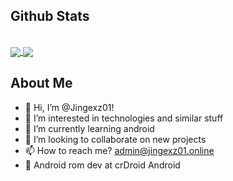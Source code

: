 ## Github Stats
<br>
<a href="https://github.com/anuraghazra/github-readme-stats">
  <img align="center" src="https://github-readme-stats.vercel.app/api?username=Jingexz01&show_icons=true&theme=highcontrast&line_height=27&hide_rank=false&border_radius=10&line_height=28&hide_border=true&count_private=true&show=reviews,discussions_started,discussions_answered,prs_merged,prs_merged_percentage">
</a>

<a href="https://github.com/anuraghazra/github-readme-stats">
  <img align="center" src="https://github-readme-stats.vercel.app/api/top-langs/?username=Jingexz01&theme=highcontrast&border_radius=15&line_height=28&layout=compact&hide_rank=false&hide_border=true">
</a>

## About Me

- 👋 Hi, I’m @Jingexz01!
- 👀 I’m interested in technologies and similar stuff
- 🌱 I’m currently learning android
- 💞️ I’m looking to collaborate on new projects
- 📫 How to reach me? admin@jingexz01.online
- 📱 Android rom dev at crDroid Android
<!--
- 😄 Pronouns: nah I don't do those kind of things
- ⚡ Fun fact: irl I always look tired and sleepy
- 📱 Android rom dev at crDroid Android :>
-->
